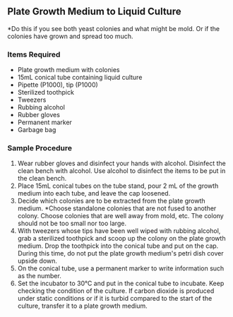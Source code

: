 ## Plate Growth Medium to Liquid Culture

*Do this if you see both yeast colonies and what might be mold. Or if the colonies have grown and spread too much.

### Items Required
- Plate growth medium with colonies
- 15mL conical tube containing liquid culture
- Pipette (P1000), tip (P1000)
- Sterilized toothpick
- Tweezers
- Rubbing alcohol
- Rubber gloves
- Permanent marker
- Garbage bag

### Sample Procedure

1. Wear rubber gloves and disinfect your hands with alcohol. Disinfect the clean bench with alcohol. Use alcohol to disinfect the items to be put in the clean bench.
2. Place 15mL conical tubes on the tube stand, pour 2 mL of the growth medium into each tube, and leave the cap loosened.
3. Decide which colonies are to be extracted from the plate growth medium. *Choose standalone colonies that are not fused to another colony. Choose colonies that are well away from mold, etc. The colony should not be too small nor too large.
4. With tweezers whose tips have been well wiped with rubbing alcohol, grab a sterilized toothpick and scoop up the colony on the plate growth medium. Drop the toothpick into the conical tube and put on the cap. During this time, do not put the plate growth medium's petri dish cover upside down.
5. On the conical tube, use a permanent marker to write information such as the number.
6. Set the incubator to 30°C and put in the conical tube to incubate. Keep checking the condition of the culture. If carbon dioxide is produced under static conditions or if it is turbid compared to the start of the culture, transfer it to a plate growth medium.
